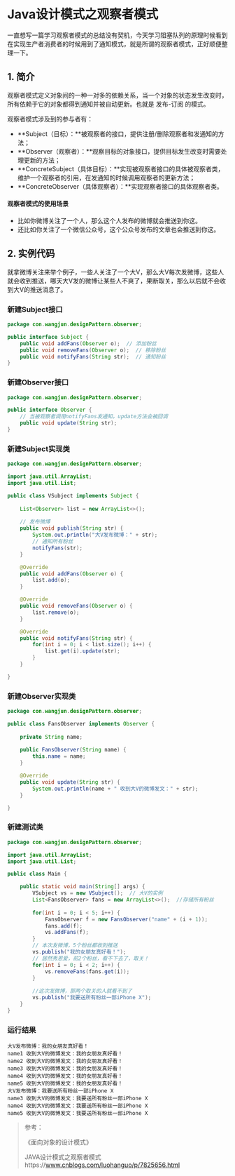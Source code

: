 # Java设计模式之观察者模式

一直想写一篇学习观察者模式的总结没有契机，今天学习阻塞队列的原理时候看到在实现生产者消费者的时候用到了通知模式，就是所谓的观察者模式，正好顺便整理一下。

## 1. 简介

观察者模式定义对象间的一种一对多的依赖关系，当一个对象的状态发生改变时，所有依赖于它的对象都得到通知并被自动更新。也就是 发布-订阅 的模式。

观察者模式涉及到的参与者有：

- **Subject（目标）：**被观察者的接口，提供注册/删除观察者和发通知的方法；
- **Observer（观察者）：**观察目标的对象接口，提供目标发生改变时需要处理更新的方法；
- **ConcreteSubject（具体目标）：**实现被观察者接口的具体被观察者类，维护一个观察者的引用，在发通知的时候调用观察者的更新方法；
- **ConcreteObserver（具体观察者）：**实现观察者接口的具体观察者类。

#### 观察者模式的使用场景

- 比如你微博关注了一个人，那么这个人发布的微博就会推送到你这。
- 还比如你关注了一个微信公众号，这个公众号发布的文章也会推送到你这。

## 2. 实例代码

就拿微博关注来举个例子，一些人关注了一个大V，那么大V每次发微博，这些人就会收到推送，哪天大V发的微博让某些人不爽了，果断取关，那么以后就不会收到大V的推送消息了。

### 新建Subject接口

```java
package con.wangjun.designPattern.observer;

public interface Subject {
	public void addFans(Observer o);  // 添加粉丝
	public void removeFans(Observer o);  // 移除粉丝
	public void notifyFans(String str);  // 通知粉丝
}
```

### 新建Observer接口

```java
package con.wangjun.designPattern.observer;

public interface Observer {
	// 当被观察者调用notifyFans发通知，update方法会被回调
	public void update(String str);
}
```

### 新建Subject实现类

```java
package con.wangjun.designPattern.observer;

import java.util.ArrayList;
import java.util.List;

public class VSubject implements Subject {
	
	List<Observer> list = new ArrayList<>();
	
	// 发布微博
	public void publish(String str) {
		System.out.println("大V发布微博：" + str);
		// 通知所有粉丝
		notifyFans(str);
	}

	@Override
	public void addFans(Observer o) {
		list.add(o);
	}

	@Override
	public void removeFans(Observer o) {
		list.remove(o);
	}

	@Override
	public void notifyFans(String str) {
		for(int i = 0; i < list.size(); i++) {
			list.get(i).update(str);
		}
	}

}
```

### 新建Observer实现类

```java
package con.wangjun.designPattern.observer;

public class FansObserver implements Observer {
	
	private String name;
	
	public FansObserver(String name) {
		this.name = name;
	}

	@Override
	public void update(String str) {
		System.out.println(name + " 收到大V的微博发文：" + str);
	}

}
```

### 新建测试类

```java
package con.wangjun.designPattern.observer;

import java.util.ArrayList;
import java.util.List;

public class Main {

	public static void main(String[] args) {
		VSubject vs = new VSubject();  // 大V的实例  
		List<FansObserver> fans = new ArrayList<>();  //存储所有粉丝
		
		for(int i = 0; i < 5; i++) {
			FansObserver f = new FansObserver("name" + (i + 1));
			fans.add(f);
			vs.addFans(f);
		}
		// 本次发微博，5个粉丝都收到推送
		vs.publish("我的女朋友真好看！");
		// 居然秀恩爱，前2个粉丝，看不下去了，取关！
		for(int i = 0; i < 2; i++) {
			vs.removeFans(fans.get(i));
		}
		
		//这次发微博，那两个取关的人就看不到了
		vs.publish("我要送所有粉丝一部iPhone X");
	}
}
```

### 运行结果

```
大V发布微博：我的女朋友真好看！
name1 收到大V的微博发文：我的女朋友真好看！
name2 收到大V的微博发文：我的女朋友真好看！
name3 收到大V的微博发文：我的女朋友真好看！
name4 收到大V的微博发文：我的女朋友真好看！
name5 收到大V的微博发文：我的女朋友真好看！
大V发布微博：我要送所有粉丝一部iPhone X
name3 收到大V的微博发文：我要送所有粉丝一部iPhone X
name4 收到大V的微博发文：我要送所有粉丝一部iPhone X
name5 收到大V的微博发文：我要送所有粉丝一部iPhone X
```





> 参考：
>
> 《面向对象的设计模式》
>
>  JAVA设计模式之观察者模式https://www.cnblogs.com/luohanguo/p/7825656.html